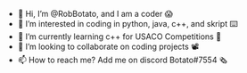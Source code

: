 - 👋 Hi, I’m @RobBotato, and I am a coder 😱
- 👀 I’m interested in coding in python, java, c++, and skript ⌨️
- 🌱 I’m currently learning c++ for USACO Competitions 🥇
- 💞️ I’m looking to collaborate on coding projects 📽️
- 📫 How to reach me? Add me on discord Botato#7554 🗞️

<!---
RobBotato/RobBotato is a ✨ special ✨ repository because its `README.md` (this file) appears on your GitHub profile.
You can click the Preview link to take a look at your changes.
--->
